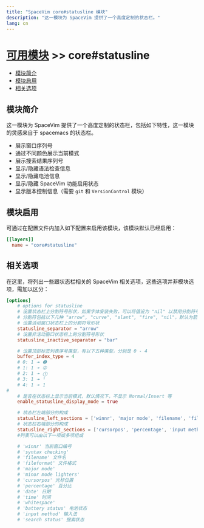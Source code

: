 ```yaml
---
title: "SpaceVim core#statusline 模块"
description: "这一模块为 SpaceVim 提供了一个高度定制的状态栏。"
lang: cn
---
```


# [可用模块](../) >> core#statusline

<!-- vim-markdown-toc GFM -->

- [模块简介](#模块简介)
- [模块启用](#模块启用)
- [相关选项](#相关选项)

<!-- vim-markdown-toc -->

## 模块简介

这一模块为 SpaceVim 提供了一个高度定制的状态栏，包括如下特性，这一模块的灵感来自于 spacemacs 的状态栏。

- 展示窗口序列号
- 通过不同颜色展示当前模式
- 展示搜索结果序列号
- 显示/隐藏语法检查信息
- 显示/隐藏电池信息
- 显示/隐藏 SpaceVim 功能启用状态
- 显示版本控制信息（需要 `git` 和 `VersionControl` 模块）


## 模块启用

可通过在配置文件内加入如下配置来启用该模块，该模块默认已经启用：

```toml
[[layers]]
  name = "core#statusline"
```

## 相关选项

在这里，将列出一些跟状态栏相关的 SpaceVim 相关选项，这些选项并非模块选项，需加以区分：

```toml
[options]
    # options for statusline
    # 设置状态栏上分割符号形状，如果字体安装失败，可以将值设为 "nil" 以禁用分割符号，
    # 分割符包括以下几种 "arrow", "curve", "slant", "fire", "nil"，默认为箭头 "arrow"
    # 设置活动窗口状态栏上的分割符号形状
    statusline_separator = "arrow"
    # 设置非活动窗口状态栏上的分割符号形状
    statusline_inactive_separator = "bar"

    # 设置顶部标签列表序号类型，有以下五种类型，分别是 0 - 4
    buffer_index_type = 4
    # 0: 1 ➛ ➊
    # 1: 1 ➛ ➀
    # 2: 1 ➛ ⓵
    # 3: 1 ➛ ¹
    # 4: 1 ➛ 1
#
    # 是否在状态栏上显示当前模式，默认情况下，不显示 Normal/Insert 等
    enable_statusline_display_mode = true

    # 状态栏左端部分的构成
    statusline_left_sections = ['winnr', 'major mode', 'filename', 'fileformat', 'minor mode lighters', 'version control info', 'search status']
    # 状态栏右端部分的构成
    statusline_right_sections = ['cursorpos', 'percentage', 'input method', 'date', 'time']
    #列表可以由以下一项或多项组成

    # 'winnr' 当前窗口编号
    # 'syntax checking' 
    # 'filename' 文件名
    # 'fileformat' 文件格式
    # 'major mode'
    # 'minor mode lighters'
    # 'cursorpos' 光标位置
    # 'percentage' 百分比
    # 'date' 日期
    # 'time' 时间
    # 'whitespace'
    # 'battery status' 电池状态
    # 'input method' 输入法
    # 'search status' 搜索状态
```


